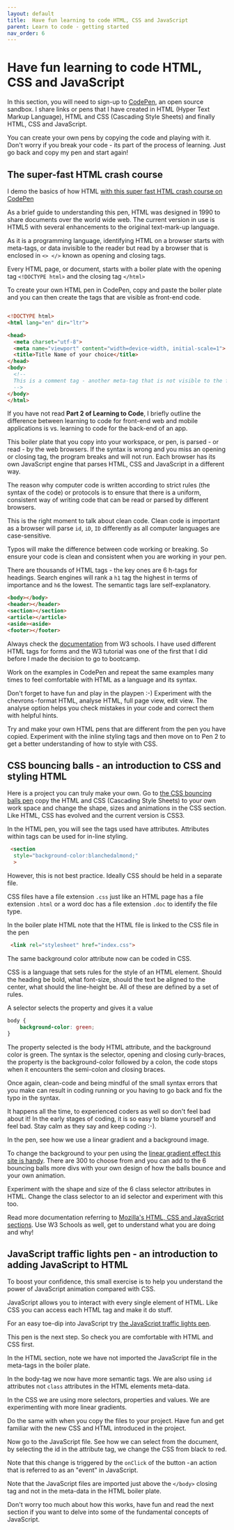 ```yaml
---
layout: default
title:  Have fun learning to code HTML, CSS and JavaScript
parent: Learn to code - getting started
nav_order: 6
---
```


# Have fun learning to code HTML, CSS and JavaScript

In this section, you will need to sign-up to [CodePen](https://codepen.io/), an open source sandbox. I share links or pens that I have created in HTML (Hyper Text Markup Language), HTML and CSS (Cascading Style Sheets) and finally HTML, CSS and JavaScript.

You can create your own pens by copying the code and playing with it. Don't worry if you break your code - its part of the process of learning. Just go back and copy my pen and start again!

## The super-fast HTML crash course

I demo the basics of how HTML [with this super fast HTML crash course on CodePen](https://codepen.io/sumisastri/pen/yLgRpZN)

As a brief guide to understanding this pen, HTML was designed in 1990 to share documents over the world wide web. The current version in use is HTML5 with several enhancements to the original text-mark-up language.

As it is a programming language, identifying HTML on a browser starts with meta-tags, or data invisible to the reader but read by a browser that is enclosed in `<> </>` known as opening and closing tags.

Every HTML page, or document, starts with a boiler plate with the opening tag `<!DOCTYPE html>` and the closing tag `</html>`

To create your own HTML pen in CodePen, copy and paste the boiler plate and you can then create the tags that are visible as front-end code.

```HTML

<!DOCTYPE html>
<html lang="en" dir="ltr">

<head>
  <meta charset="utf-8">
  <meta name="viewport" content="width=device-width, initial-scale=1">
  <title>Title Name of your choice</title>
</head>
<body>
  <!--
  This is a comment tag - another meta-tag that is not visible to the front-end of an app but allows you to comment your code.
  -->
</body>
</html>
```

If you have not read **Part 2 of Learning to Code**, I briefly outline the difference between learning to code for front-end web and mobile applications is vs. learning to code for the back-end of an app.

This boiler plate that you copy into your workspace, or pen, is parsed - or read - by the web browsers. If the syntax is wrong and you miss an opening or closing tag, the program breaks and will not run. Each browser has its own JavaScript engine that parses HTML, CSS and JavaScript in a different way.

The reason why computer code is written according to strict rules (the syntax of the code) or protocols is to ensure that there is a uniform, consistent way of writing code that can be read or parsed by different browsers.

This is the right moment to talk about clean code. Clean code is important as a browser will parse `id`, `iD`, `ID` differently as all computer languages are case-sensitive.

Typos will make the difference between code working or breaking. So ensure your code is clean and consistent when you are working in your pen.

There are thousands of HTML tags - the key ones are 6 h-tags for headings. Search engines will rank a `h1` tag the highest in terms of importance and `h6` the lowest. The semantic tags lare self-explanatory.

```HTML
<body></body>
<header></header>
<section></section>
<article></article>
<aside><aside>
<footer></footer>
```

Always check the [documentation](https://www.w3schools.com/html/) from W3 schools. I have used different HTML tags for forms and the W3 tutorial was one of the first that I did before I made the decision to go to bootcamp.

Work on the examples in CodePen and repeat the same examples many times to feel comfortable with HTML as a language and its syntax.

Don't forget to have fun and play in the playpen :-) Experiment with the chevrons - format HTML, analyse HTML, full page view, edit view. The analyse option helps you check mistakes in your code and correct them with helpful hints.

Try and make your own HTML pens that are different from the pen you have copied. Experiment with the inline styling tags and then move on to Pen 2 to get a better understanding of how to style with CSS.

## CSS bouncing balls - an introduction to CSS and styling HTML

Here is a project you can truly make your own. Go to [the CSS bouncing balls pen](https://codepen.io/sumisastri/full/zYNmWoy) copy the HTML and CSS (Cascading Style Sheets) to your own work space and change the shape, sizes and animations in the CSS section. Like HTML, CSS has evolved and the current version is CSS3.

In the HTML pen, you will see the tags used have attributes. Attributes within tags can be used for in-line styling.

```HTML
 <section
  style="background-color:blanchedalmond;"
  >
```

However, this is not best practice. Ideally CSS should be held in a separate file.

CSS files have a file extension `.css` just like an HTML page has a file extension `.html` or a word doc has a file extension `.doc` to identify the file type.

In the boiler plate HTML note that the HTML file is linked to the CSS file in the pen

```HTML
 <link rel="stylesheet" href="index.css">
```

The same background color attribute now can be coded in CSS.

CSS is a language that sets rules for the style of an HTML element. Should the heading be bold, what font-size, should the text be aligned to the center, what should the line-height be. All of these are defined by a set of rules.

A selector selects the property and gives it a value

```CSS
body {
    background-color: green;
}
```

The property selected is the body HTML attribute, and the background color is green. The syntax is the selector, opening and closing curly-braces, the property is the background-color followed by a colon, the code stops when it encounters the semi-colon and closing braces.

Once again, clean-code and being mindful of the small syntax errors that you make can result in coding running or you having to go back and fix the typo in the syntax.

It happens all the time, to experienced coders as well so don't feel bad about it! In the early stages of coding, it is so easy to blame yourself and feel bad. Stay calm as they say and keep coding :-).

In the pen, see how we use a linear gradient and a background image.

To change the background to your pen using the [linear gradient effect this site is handy](https://www.eggradients.com/linear-gradients). There are 300 to choose from and you can add to the 6 bouncing balls more divs with your own design of how the balls bounce and your own animation.

Experiment with the shape and size of the 6 class selector attributes in HTML. Change the class selector to an id selector and experiment with this too.

Read more documentation referring to [Mozilla's HTML, CSS and JavaScript sections](https://developer.mozilla.org/en-US/docs/Learn/CSS). Use W3 Schools as well, get to understand what you are doing and why!

## JavaScript traffic lights pen - an introduction to adding JavaScript to HTML

To boost your confidence, this small exercise is to help you understand the power of JavaScript animation compared with CSS.

JavaScript allows you to interact with every single element of HTML. Like CSS you can access each HTML tag and make it do stuff.

For an easy toe-dip into JavaScript try [the JavaScript traffic lights pen](https://codepen.io/sumisastri/full/zyzPZm).

This pen is the next step. So check you are comfortable with HTML and CSS first.

In the HTML section, note we have not imported the JavaScript file in the meta-tags in the boiler plate.

In the body-tag we now have more semantic tags. We are also using `id` attributes not `class` attributes in the HTML elements meta-data.

In the CSS we are using more selectors, properties and values. We are experimenting with more linear gradients.

Do the same with when you copy the files to your project. Have fun and get familiar with the new CSS and HTML introduced in the project.

Now go to the JavaScript file. See how we can select from the document, by selecting the id in the attribute tag, we change the CSS from black to red.

Note that this change is triggered by the `onClick` of the button - an action that is referred to as an "event" in JavaScript.

Note that the JavaScript files are imported just above the `</body>` closing tag and not in the meta-data in the HTML boiler plate.

Don't worry too much about how this works, have fun and read the next section if you want to delve into some of the fundamental concepts of JavaScript.
